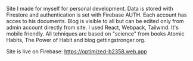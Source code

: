 Site I made for myself for personal development. Data is stored with Firestore and authentication is set with Firebase AUTH. Each account has acces to his documents. Blog is visible to all but can be edited only from admin account directly from site. I used React, Webpack, Tailwind. It's mobile friendly. All tehniques are based on "science" from books Atomic Habits, The Power of Habit and blog gettingstronger.org.

Site is live on Firebase: https://optimized-b2358.web.app
